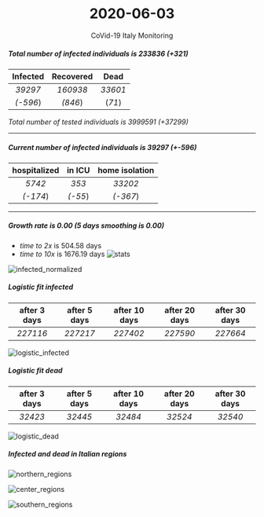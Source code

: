 <div align='center'>

# 2020-06-03
CoVid-19 Italy Monitoring
</div>

##### Total number of infected individuals is 233836 (+321)
Infected | Recovered | Dead
:---: | :---: | :---:
*39297* | *160938* | *33601*
*(-596*) | *(846*) | (*71*)

*Total number of tested individuals is 3999591 (+37299)*
***
##### Current number of infected individuals is 39297 (+-596)
hospitalized | in ICU | home isolation
:---: | :---: | :---:
*5742* |*353* |*33202*
*(-174*) |*(-55*) |*(-367*)
***
##### Growth rate is 0.00 (5 days smoothing is 0.00)
- *time to 2x* is 504.58 days
- *time to 10x* is 1676.19 days
![stats][stats]

![infected_normalized][infected_normalized]

##### Logistic fit infected
after 3 days | after 5 days | after 10 days | after 20 days | after 30 days
:---: | :---: | :---: | :---: | :---:
*227116* |*227217* |*227402* |*227590* |*227664*


![logistic_infected][logistic_infected]

##### Logistic fit dead
after 3 days | after 5 days | after 10 days | after 20 days | after 30 days
:---: | :---: | :---: | :---: | :---:
*32423* |*32445* |*32484* |*32524* |*32540*


![logistic_dead][logistic_dead]


##### Infected and dead in Italian regions


![northern_regions][northern_regions]


![center_regions][center_regions]


![southern_regions][southern_regions]

[stats]: stats.png
[infected_normalized]: infected_normalized.png
[logistic_infected]: logistic_infected.png
[logistic_dead]: logistic_dead.png
[northern_regions]: northern_regions.png
[center_regions]: center_regions.png
[southern_regions]: southern_regions.png
